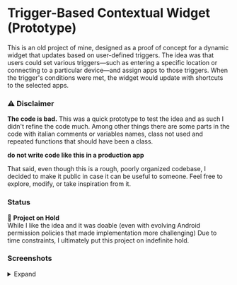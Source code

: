 # Trigger-Based Contextual Widget (Prototype)

This is an old project of mine, designed as a proof of concept for a dynamic widget that updates based on user-defined triggers. The idea was that users could set various triggers—such as entering a specific location or connecting to a particular device—and assign apps to those triggers. When the trigger's conditions were met, the widget would update with shortcuts to the selected apps.

### ⚠️ Disclaimer  
**The code is bad.** This was a quick prototype to test the idea and as such I didn't refine the code much. Among other things there are some parts in the code with italian comments or variables names, class not used and repeated functions that should have been a class.

**do not write code like this in a production app**

That said, even though this is a rough, poorly organized codebase, I decided to make it public in case it can be useful to someone. Feel free to explore, modify, or take inspiration from it.  

### Status  
🚧 **Project on Hold**  
While I like the idea and it was doable (even with evolving Android permission policies that made implementation more challenging) Due to time constraints, I ultimately put this project on indefinite hold.

### Screenshots
<details>
<summary>Expand</summary>

#### Home page example:
![home page example](screens/home.png)

#### Trigger creation example (location in this case):
![Trigger creation example (location in this case)](screens/loccrea.png)

#### Trigger details example:
![Trigger details example](screens/bluedet.png)

#### Wifi selection for trigger:
![Wifi selection for trigger](screens/wifisel.png)


</details>
